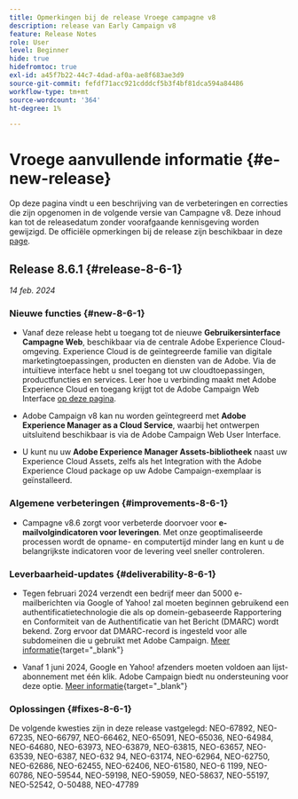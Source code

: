 ```yaml
---
title: Opmerkingen bij de release Vroege campagne v8
description: release van Early Campaign v8
feature: Release Notes
role: User
level: Beginner
hide: true
hidefromtoc: true
exl-id: a45f7b22-44c7-4dad-af0a-ae8f683ae3d9
source-git-commit: fefdf71acc921cdddcf5b3f4bf81dca594a84486
workflow-type: tm+mt
source-wordcount: '364'
ht-degree: 1%

---
```


# Vroege aanvullende informatie {#e-new-release}

Op deze pagina vindt u een beschrijving van de verbeteringen en correcties die zijn opgenomen in de volgende versie van Campagne v8. Deze inhoud kan tot de releasedatum zonder voorafgaande kennisgeving worden gewijzigd. De officiële opmerkingen bij de release zijn beschikbaar in deze [page](../start/release-notes.md).

## Release 8.6.1 {#release-8-6-1}

_14 feb. 2024_


### Nieuwe functies {#new-8-6-1}

* Vanaf deze release hebt u toegang tot de nieuwe **Gebruikersinterface Campagne Web**, beschikbaar via de centrale Adobe Experience Cloud-omgeving. Experience Cloud is de geïntegreerde familie van digitale marketingtoepassingen, producten en diensten van de Adobe. Via de intuïtieve interface hebt u snel toegang tot uw cloudtoepassingen, productfuncties en services. Leer hoe u verbinding maakt met Adobe Experience Cloud en toegang krijgt tot de Adobe Campaign Web Interface [op deze pagina](campaign-ui.md#ac-web-ui).


* Adobe Campaign v8 kan nu worden geïntegreerd met **Adobe Experience Manager as a Cloud Service**, waarbij het ontwerpen uitsluitend beschikbaar is via de Adobe Campaign Web User Interface.

* U kunt nu uw **Adobe Experience Manager Assets-bibliotheek** naast uw Experience Cloud Assets, zelfs als het Integration with the Adobe Experience Cloud package op uw Adobe Campaign-exemplaar is geïnstalleerd.


### Algemene verbeteringen {#improvements-8-6-1}

* Campagne v8.6 zorgt voor verbeterde doorvoer voor **e-mailvolgindicatoren voor leveringen**. Met onze geoptimaliseerde processen wordt de opname- en computertijd minder lang en kunt u de belangrijkste indicatoren voor de levering veel sneller controleren.


### Leverbaarheid-updates {#deliverability-8-6-1}

* Tegen februari 2024 verzendt een bedrijf meer dan 5000 e-mailberichten via Google of Yahoo! zal moeten beginnen gebruikend een authentificatietechnologie die als op domein-gebaseerde Rapportering en Conformiteit van de Authentificatie van het Bericht (DMARC) wordt bekend. Zorg ervoor dat DMARC-record is ingesteld voor alle subdomeinen die u gebruikt met Adobe Campaign. [Meer informatie](https://experienceleague.adobe.com/docs/deliverability-learn/deliverability-best-practice-guide/additional-resources/technotes/implement-dmarc.html?lang=nl){target="_blank"}

* Vanaf 1 juni 2024, Google en Yahoo! afzenders moeten voldoen aan lijst-abonnement met één klik. Adobe Campaign biedt nu ondersteuning voor deze optie. [Meer informatie](https://experienceleague.adobe.com/docs/deliverability-learn/deliverability-best-practice-guide/additional-resources/campaign/acc-technical-recommendations.html#one-click-list-unsubscribe){target="_blank"}


### Oplossingen {#fixes-8-6-1}

De volgende kwesties zijn in deze release vastgelegd: NEO-67892, NEO-67235, NEO-66797, NEO-66462, NEO-65091, NEO-65036, NEO-64984, NEO-64680, NEO-63973, NEO-63879, NEO-63815, NEO-63657, NEO-63539, NEO-6387, NEO-632 94, NEO-63174, NEO-62964, NEO-62750, NEO-62686, NEO-62455, NEO-62406, NEO-61580, NEO-6 1199, NEO-60786, NEO-59544, NEO-59198, NEO-59059, NEO-58637, NEO-55197, NEO-52542, O-50488, NEO-47789